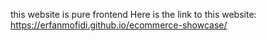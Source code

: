 this website is pure frontend
Here is the link to this website:
  https://erfanmofidi.github.io/ecommerce-showcase/
